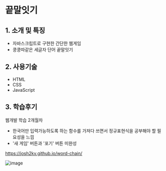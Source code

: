 # 끝말잇기

## 1. 소개 및 특징
- 자바스크립트로 구현한 간단한 웹게임
- 쿵쿵따같은 세글자 단어 끝말잇기

## 2. 사용기술
- HTML
- CSS
- JavaScript

## 3. 학습후기
웹개발 학습 2개월차
- 한국어만 입력가능하도록 하는 함수를 가져다 쓰면서 정규표현식을 공부해야 할 필요성을 느낌
- '새 게임' 버튼과 '포기' 버튼 미완성

https://josh2kv.github.io/word-chain/

![image](https://user-images.githubusercontent.com/79514508/113300380-79857700-92c3-11eb-98a9-c486a7df8d14.png)

